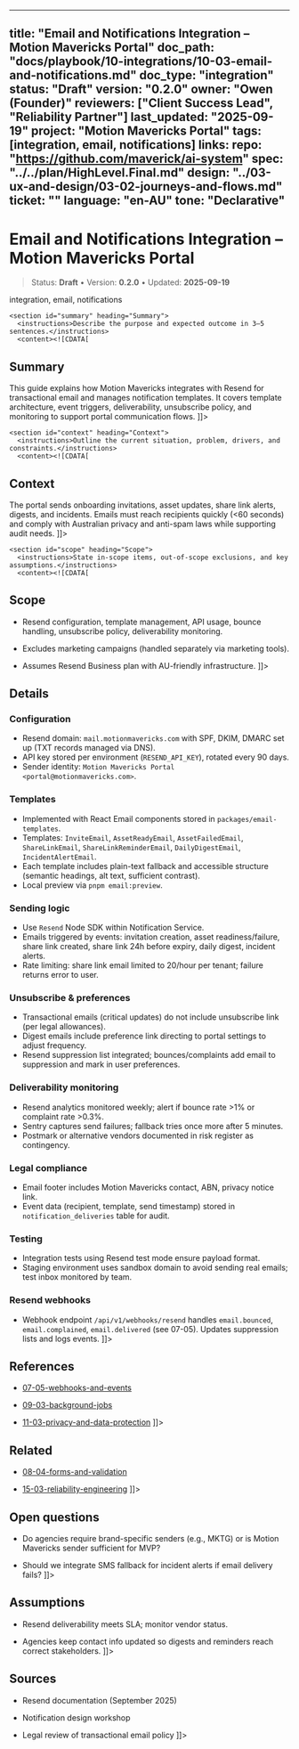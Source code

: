 <!-- ai:managed start file="docs/playbook/10-integrations/10-03-email-and-notifications.md" responsibility="docs" strategy="replace" -->
---
title: "Email and Notifications Integration – Motion Mavericks Portal"
doc_path: "docs/playbook/10-integrations/10-03-email-and-notifications.md"
doc_type: "integration"
status: "Draft"
version: "0.2.0"
owner: "Owen (Founder)"
reviewers: ["Client Success Lead", "Reliability Partner"]
last_updated: "2025-09-19"
project: "Motion Mavericks Portal"
tags: [integration, email, notifications]
links:
  repo: "https://github.com/maverick/ai-system"
  spec: "../../plan/HighLevel.Final.md"
  design: "../03-ux-and-design/03-02-journeys-and-flows.md"
  ticket: "<PLACEHOLDER>"
language: "en-AU"
tone: "Declarative"
---

# Email and Notifications Integration – Motion Mavericks Portal

> Status: **Draft** • Version: **0.2.0** • Updated: **2025-09-19**

<doc xmlns="urn:docs:universal"
     type="integration"
     path="docs/playbook/10-integrations/10-03-email-and-notifications.md"
     version="0.2.0"
     status="Draft"
     owner="Owen (Founder)">

  <meta>
    <link rel="repo" href="https://github.com/maverick/ai-system"/>
    <link rel="spec" href="../../plan/HighLevel.Final.md"/>
    <link rel="design" href="../03-ux-and-design/03-02-journeys-and-flows.md"/>
    <tags>integration, email, notifications</tags>
  </meta>

  <sections>

    <section id="summary" heading="Summary">
      <instructions>Describe the purpose and expected outcome in 3–5 sentences.</instructions>
      <content><![CDATA[
## Summary
This guide explains how Motion Mavericks integrates with Resend for transactional email and manages notification templates. It covers template architecture, event triggers, deliverability, unsubscribe policy, and monitoring to support portal communication flows.
]]></content>
    </section>

    <section id="context" heading="Context">
      <instructions>Outline the current situation, problem, drivers, and constraints.</instructions>
      <content><![CDATA[
## Context
The portal sends onboarding invitations, asset updates, share link alerts, digests, and incidents. Emails must reach recipients quickly (<60 seconds) and comply with Australian privacy and anti-spam laws while supporting audit needs.
]]></content>
    </section>

    <section id="scope" heading="Scope">
      <instructions>State in-scope items, out-of-scope exclusions, and key assumptions.</instructions>
      <content><![CDATA[
## Scope
- Resend configuration, template management, API usage, bounce handling, unsubscribe policy, deliverability monitoring.
- Excludes marketing campaigns (handled separately via marketing tools).
- Assumes Resend Business plan with AU-friendly infrastructure.
]]></content>
    </section>

    <section id="details" heading="Details">
      <content><![CDATA[
## Details

### Configuration
- Resend domain: `mail.motionmavericks.com` with SPF, DKIM, DMARC set up (TXT records managed via DNS).
- API key stored per environment (`RESEND_API_KEY`), rotated every 90 days.
- Sender identity: `Motion Mavericks Portal <portal@motionmavericks.com>`.

### Templates
- Implemented with React Email components stored in `packages/email-templates`.
- Templates: `InviteEmail`, `AssetReadyEmail`, `AssetFailedEmail`, `ShareLinkEmail`, `ShareLinkReminderEmail`, `DailyDigestEmail`, `IncidentAlertEmail`.
- Each template includes plain-text fallback and accessible structure (semantic headings, alt text, sufficient contrast).
- Local preview via `pnpm email:preview`.

### Sending logic
- Use `Resend` Node SDK within Notification Service.
- Emails triggered by events: invitation creation, asset readiness/failure, share link created, share link 24h before expiry, daily digest, incident alerts.
- Rate limiting: share link email limited to 20/hour per tenant; failure returns error to user.

### Unsubscribe & preferences
- Transactional emails (critical updates) do not include unsubscribe link (per legal allowances).
- Digest emails include preference link directing to portal settings to adjust frequency.
- Resend suppression list integrated; bounces/complaints add email to suppression and mark in user preferences.

### Deliverability monitoring
- Resend analytics monitored weekly; alert if bounce rate >1% or complaint rate >0.3%.
- Sentry captures send failures; fallback tries once more after 5 minutes.
- Postmark or alternative vendors documented in risk register as contingency.

### Legal compliance
- Email footer includes Motion Mavericks contact, ABN, privacy notice link.
- Event data (recipient, template, send timestamp) stored in `notification_deliveries` table for audit.

### Testing
- Integration tests using Resend test mode ensure payload format.
- Staging environment uses sandbox domain to avoid sending real emails; test inbox monitored by team.

### Resend webhooks
- Webhook endpoint `/api/v1/webhooks/resend` handles `email.bounced`, `email.complained`, `email.delivered` (see 07-05). Updates suppression lists and logs events.
]]></content>
    </section>

    <section id="references" heading="References">
      <content><![CDATA[
## References
- [07-05-webhooks-and-events](../07-apis-and-contracts/07-05-webhooks-and-events.md)
- [09-03-background-jobs](../09-backend/09-03-background-jobs.md)
- [11-03-privacy-and-data-protection](../11-security-and-compliance/11-03-privacy-and-data-protection.md)
]]></content>
    </section>

    <section id="related" heading="Related">
      <content><![CDATA[
## Related
- [08-04-forms-and-validation](../08-frontend/08-04-forms-and-validation.md)
- [15-03-reliability-engineering](../15-performance-and-reliability/15-03-reliability-engineering.md)
]]></content>
    </section>

    <section id="open_questions" heading="Open questions">
      <content><![CDATA[
## Open questions
- Do agencies require brand-specific senders (e.g., MKTG) or is Motion Mavericks sender sufficient for MVP?
- Should we integrate SMS fallback for incident alerts if email delivery fails?
]]></content>
    </section>

    <section id="assumptions" heading="Assumptions">
      <content><![CDATA[
## Assumptions
- Resend deliverability meets SLA; monitor vendor status.
- Agencies keep contact info updated so digests and reminders reach correct stakeholders.
]]></content>
    </section>

    <section id="sources" heading="Sources">
      <content><![CDATA[
## Sources
- Resend documentation (September 2025)
- Notification design workshop
- Legal review of transactional email policy
]]></content>
    </section>

  </sections>
</doc>
<!-- ai:managed end -->
